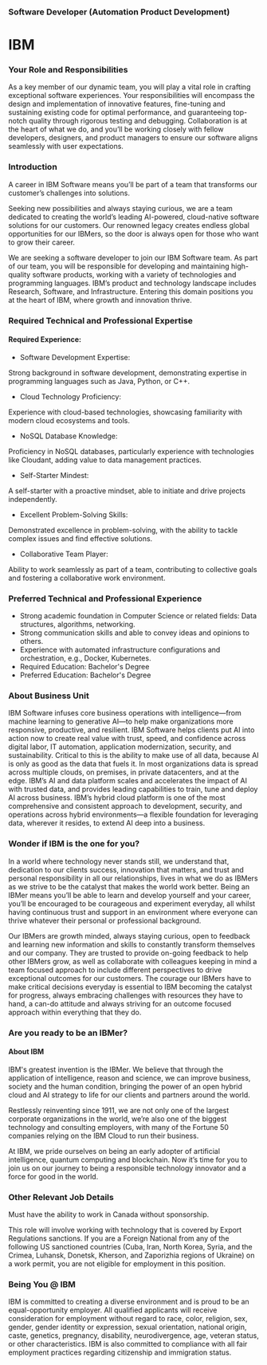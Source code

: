 ### Software Developer (Automation Product Development)

# IBM

### Your Role and Responsibilities

As a key member of our dynamic team, you will play a vital role in crafting exceptional software experiences. Your responsibilities will encompass the design and implementation of innovative features, fine-tuning and sustaining existing code for optimal performance, and guaranteeing top-notch quality through rigorous testing and debugging. Collaboration is at the heart of what we do, and you’ll be working closely with fellow developers, designers, and product managers to ensure our software aligns seamlessly with user expectations.


### Introduction

A career in IBM Software means you’ll be part of a team that transforms our customer’s challenges into solutions.

Seeking new possibilities and always staying curious, we are a team dedicated to creating the world’s leading AI-powered, cloud-native software solutions for our customers. Our renowned legacy creates endless global opportunities for our IBMers, so the door is always open for those who want to grow their career.

We are seeking a software developer to join our IBM Software team. As part of our team, you will be responsible for developing and maintaining high-quality software products, working with a variety of technologies and programming languages. IBM’s product and technology landscape includes Research, Software, and Infrastructure. Entering this domain positions you at the heart of IBM, where growth and innovation thrive.

### Required Technical and Professional Expertise

#### Required Experience:

- Software Development Expertise:

Strong background in software development, demonstrating expertise in programming languages such as Java, Python, or C++.

- Cloud Technology Proficiency:

Experience with cloud-based technologies, showcasing familiarity with modern cloud ecosystems and tools.

- NoSQL Database Knowledge:

Proficiency in NoSQL databases, particularly experience with technologies like Cloudant, adding value to data management practices.

- Self-Starter Mindest:

A self-starter with a proactive mindset, able to initiate and drive projects independently.

- Excellent Problem-Solving Skills:

Demonstrated excellence in problem-solving, with the ability to tackle complex issues and find effective solutions.

- Collaborative Team Player:

Ability to work seamlessly as part of a team, contributing to collective goals and fostering a collaborative work environment.


### Preferred Technical and Professional Experience

- Strong academic foundation in Computer Science or related fields: Data structures, algorithms, networking.
- Strong communication skills and able to convey ideas and opinions to others.
- Experience with automated infrastructure configurations and orchestration, e.g., Docker, Kubernetes.
- Required Education: Bachelor's Degree
- Preferred Education: Bachelor's Degree

### About Business Unit

IBM Software infuses core business operations with intelligence—from machine learning to generative AI—to help make organizations more responsive, productive, and resilient. IBM Software helps clients put AI into action now to create real value with trust, speed, and confidence across digital labor, IT automation, application modernization, security, and sustainability. Critical to this is the ability to make use of all data, because AI is only as good as the data that fuels it. In most organizations data is spread across multiple clouds, on premises, in private datacenters, and at the edge. IBM’s AI and data platform scales and accelerates the impact of AI with trusted data, and provides leading capabilities to train, tune and deploy AI across business. IBM’s hybrid cloud platform is one of the most comprehensive and consistent approach to development, security, and operations across hybrid environments—a flexible foundation for leveraging data, wherever it resides, to extend AI deep into a business.

### Wonder if IBM is the one for you?

In a world where technology never stands still, we understand that, dedication to our clients success, innovation that matters, and trust and personal responsibility in all our relationships, lives in what we do as IBMers as we strive to be the catalyst that makes the world work better.
Being an IBMer means you’ll be able to learn and develop yourself and your career, you’ll be encouraged to be courageous and experiment everyday, all whilst having continuous trust and support in an environment where everyone can thrive whatever their personal or professional background.

Our IBMers are growth minded, always staying curious, open to feedback and learning new information and skills to constantly transform themselves and our company. They are trusted to provide on-going feedback to help other IBMers grow, as well as collaborate with colleagues keeping in mind a team focused approach to include different perspectives to drive exceptional outcomes for our customers. The courage our IBMers have to make critical decisions everyday is essential to IBM becoming the catalyst for progress, always embracing challenges with resources they have to hand, a can-do attitude and always striving for an outcome focused approach within everything that they do.

### Are you ready to be an IBMer?

#### About IBM

IBM's greatest invention is the IBMer. We believe that through the application of intelligence, reason and science, we can improve business, society and the human condition, bringing the power of an open hybrid cloud and AI strategy to life for our clients and partners around the world.

Restlessly reinventing since 1911, we are not only one of the largest corporate organizations in the world, we’re also one of the biggest technology and consulting employers, with many of the Fortune 50 companies relying on the IBM Cloud to run their business.

At IBM, we pride ourselves on being an early adopter of artificial intelligence, quantum computing and blockchain. Now it’s time for you to join us on our journey to being a responsible technology innovator and a force for good in the world.

### Other Relevant Job Details

Must have the ability to work in Canada without sponsorship.

This role will involve working with technology that is covered by Export Regulations sanctions. If you are a Foreign National from any of the following US sanctioned countries (Cuba, Iran, North Korea, Syria, and the Crimea, Luhansk, Donetsk, Kherson, and Zaporizhia regions of Ukraine) on a work permit, you are not eligible for employment in this position.

### Being You @ IBM

IBM is committed to creating a diverse environment and is proud to be an equal-opportunity employer. All qualified applicants will receive consideration for employment without regard to race, color, religion, sex, gender, gender identity or expression, sexual orientation, national origin, caste, genetics, pregnancy, disability, neurodivergence, age, veteran status, or other characteristics. IBM is also committed to compliance with all fair employment practices regarding citizenship and immigration status.